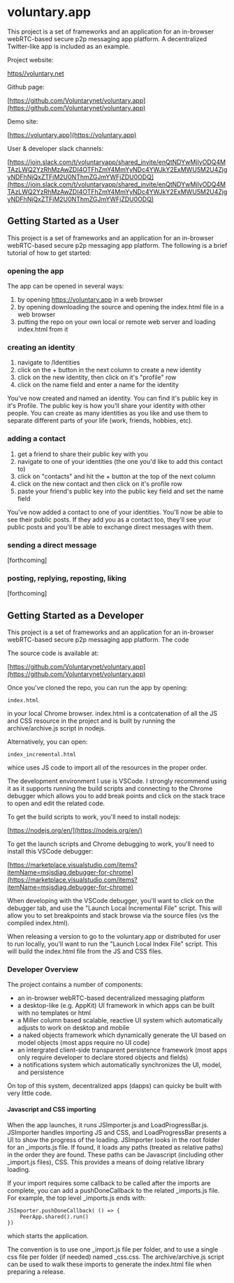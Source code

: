 # voluntary.app

This project is a set of frameworks and an application for an in-browser webRTC-based secure p2p messaging app platform. 
A decentralized Twitter-like app is included as an example. 

Project website:

[https//voluntary.net](https//voluntary.net)
    
Github page:

[https://github.com/Voluntarynet/voluntary.app](https://github.com/Voluntarynet/voluntary.app)
    
Demo site:

[https://voluntary.app](https://voluntary.app)
    
User & developer slack channels:

[https://join.slack.com/t/voluntaryapp/shared_invite/enQtNDYwMjIyODQ4MTAzLWQ2YzRhMzAwZDI4OTFhZmY4MmYyNDc4YWJkY2ExMWU5M2U4ZjgyNDFhNjQxZTFjM2U0NThmZGJmYWFjZDU0ODQ](https://join.slack.com/t/voluntaryapp/shared_invite/enQtNDYwMjIyODQ4MTAzLWQ2YzRhMzAwZDI4OTFhZmY4MmYyNDc4YWJkY2ExMWU5M2U4ZjgyNDFhNjQxZTFjM2U0NThmZGJmYWFjZDU0ODQ)



## Getting Started as a User

This project is a set of frameworks and an application for an in-browser webRTC-based secure p2p messaging app platform. 
The following is a brief tutorial of how to get started:

### opening the app

The app can be opened in several ways:

1. by opening https://voluntary.app in a web browser
2. by opening downloading the source and opening the index.html file in a web browser
3. putting the repo on your own local or remote web server and loading index.html from it

### creating an identity

1. navigate to /Identities
2. click on the + button in the next column to create a new identity
3. click on the new identity, then click on it's "profile" row
4. click on the name field and enter a name for the identity

You've now created and named an identity. 
You can find it's public key in it's Profile. 
The public key is how you'll share your identity with other people.
You can create as many identities as you like and use them to separate different parts of your life (work, friends, hobbies, etc).

### adding a contact

1. get a friend to share their public key with you 
2. navigate to one of your identities (the one you'd like to add this contact to) 
3. click on "contacts" and hit the + button at the top of the next column 
4. click on the new contact and then click on it's profile row
5. paste your friend's public key into the public key field and set the name field

You've now added a contact to one of your identities. 
You'll now be able to see their public posts.
If they add you as a contact too, they'll see your public posts and you'll be able to exchange direct messages with them.

### sending a direct message

[forthcoming]


### posting, replying, reposting, liking

[forthcoming]





## Getting Started as a Developer

This project is a set of frameworks and an application for an in-browser webRTC-based secure p2p messaging app platform. The code 

The source code is available at:

[https://github.com/Voluntarynet/voluntary.app](https://github.com/Voluntarynet/voluntary.app)

Once you've cloned the repo, you can run the app by opening:

    index.html

in your local Chrome browser. index.html is a contcatenation of all the JS and CSS resource in the project and is 
built by running the archive/archive.js script in nodejs. 
    
Alternatively, you can open:

    index_incremental.html

whice uses JS code to import all of the resources in the proper order.

The development environment I use is VSCode. I strongly recommend using it as it 
supports running the build scripts and connecting to the Chrome debugger which allows
you to add break points and click on the stack trace to open and edit the related code.

To get the build scripts to work, you'll need to install nodejs:

[https://nodejs.org/en/](https://nodejs.org/en/)

To get the launch scripts and Chrome debugging to work, you'll need to install this VSCode debugger: 

[https://marketplace.visualstudio.com/items?itemName=msjsdiag.debugger-for-chrome](https://marketplace.visualstudio.com/items?itemName=msjsdiag.debugger-for-chrome)
    
When developing with the VSCode debugger, you'll want to click on the debugger tab, and use the "Launch Local Incremental File" script. 
This will allow you to set breakpoints and stack browse via the source files (vs the compiled index.html).

When releasing a version to go to the voluntary.app or distributed for user to run locally, 
you'll want to run the  "Launch Local Index File" script. This will build the index.html file from the JS and CSS files.


### Developer Overview

The project contains a number of components:

- an in-browser webRTC-based decentralized messaging platform 
- a desktop-like (e.g. AppKit) UI framework in which apps can be built with no templates or html
- a Miller column based scalable, reactive UI system which automatically adjusts to work on desktop and mobile
- a naked objects framework which dynamically generate the UI based on model objects (most apps require no UI code)
- an intergrated client-side transparent persistence framework (most apps only require developer to declare stored objects and fields)
- a notifications system which automatically synchronizes the UI, model, and persistence

On top of this system, decentralized apps (dapps) can quicky be built with very little code. 

#### Javascript and CSS importing

When the app launches, it runs JSImporter.js and LoadProgressBar.js. 
JSImporter handles importing JS and CSS, and LoadProgressBar presents a UI to show the progress of the loading.
JSImporter looks in the root folder for an _imports.js file. 
If found, it loads any paths (treated as relative paths) in the order they are found. 
These paths can be Javascript (including other _import.js files), CSS. 
This provides a means of doing relative library loading. 

If your import requires some callback to be called after the imports are complete, 
you can add a pushDoneCallback to the related _imports.js file. For example, the top level _imports.js ends with:

    JSImporter.pushDoneCallback( () => {
        PeerApp.shared().run()
    })

which starts the application.

The convention is to use one _import.js file per folder, and to use a single css file per folder (if needed) named _css.css.
The archive/archive.js script can be used to walk these imports to generate the index.html file when preparing a release.




